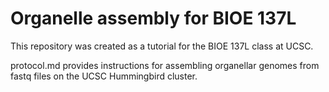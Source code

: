 # Organelle assembly for BIOE 137L

This repository was created as a tutorial for the BIOE 137L class at UCSC. 

protocol.md provides instructions for assembling organellar genomes from fastq files on the UCSC Hummingbird cluster. 


